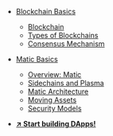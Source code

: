 <!-- docs/_sidebar.md -->
* [Blockchain Basics](README.md)
    * [Blockchain](blockchain.md)
    * [Types of Blockchains](blockchain-types.md)
    * [Consensus Mechanism](consensus-mechanism.md)
    <!-- * [Getting Started](getting-started.md) -->

* [Matic Basics](README.md) 
    * [Overview: Matic](matic-overview.md)
    * [Sidechains and Plasma](matic-sidechain.md)
    * [Matic Architecture](matic-architecture.md)
    * [Moving Assets](matic-moving-assets.md)
    * [Security Models](matic-security-models.md)
    <!-- * [Note: State Sync Mechanism]() -->
* [**↗︎ Start building DApps!**](/tutorials/)
<!-- * 🔗 Tutorials -->
